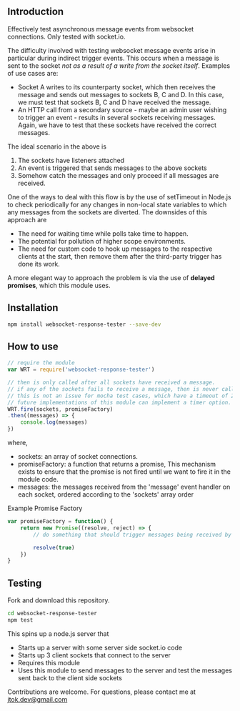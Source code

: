 ## Introduction

Effectively test asynchronous message events from websocket connections. Only tested with socket.io. 

The difficulty involved with testing websocket message events arise in particular during indirect trigger events. This occurs when a message is sent to the socket *not as a result of a write from the socket itself*. Examples of use cases are:
- Socket A writes to its counterparty socket, which then receives the message and sends out messages to sockets B, C and D. In this case, we must test that sockets B, C and D have received the message. 
- An HTTP call from a secondary source - maybe an admin user wishing to trigger an event - results in several sockets receiving messages. Again, we have to test that these sockets have received the correct messages. 

The ideal scenario in the above is
1. The sockets have listeners attached
2. An event is triggered that sends messages to the above sockets
3. Somehow catch the messages and only proceed if all messages are received. 

One of the ways to deal with this flow is by the use of setTimeout in Node.js to check periodically for any changes in non-local state variables to which any messages from the sockets are diverted. The downsides of this approach are 
- The need for waiting time while polls take time to happen.
- The potential for pollution of higher scope environments.
- The need for custom code to hook up messages to the respective clients at the start, then remove them after the third-party trigger has done its work.

A more elegant way to approach the problem is via the use of **delayed promises**, which this module uses. 

## Installation

```bash
npm install websocket-response-tester --save-dev
```

## How to use

```js
// require the module
var WRT = require('websocket-response-tester')

// then is only called after all sockets have received a message.
// if any of the sockets fails to receive a message, then is never called, and the code just stalls and waits indefinitely.
// this is not an issue for mocha test cases, which have a timeout of 2000ms.
// future implementations of this module can implement a timer option.
WRT.fire(sockets, promiseFactory)
.then((messages) => {
	console.log(messages)
})
```

where,
- sockets: an array of socket connections.
- promiseFactory: a function that returns a promise,  This mechanism exists to ensure that the promise is not fired until we want to fire it in the module code. 
- messages: the messages received from the 'message' event handler on each socket, ordered according to the 'sockets' array order

Example Promise Factory

```js
var promiseFactory = function() {
	return new Promise((resolve, reject) => {
		// do something that should trigger messages being received by the sockets in the sockets array...

		resolve(true)
	})
}
```

## Testing

Fork and download this repository.

```bash
cd websocket-response-tester
npm test
```

This spins up a node.js server that 
- Starts up a server with some server side socket.io code
- Starts up 3 client sockets that connect to the server
- Requires this module 
- Uses this module to send messages to the server and test the messages sent back to the client side sockets


Contributions are welcome. For questions, please contact me at jtok.dev@gmail.com